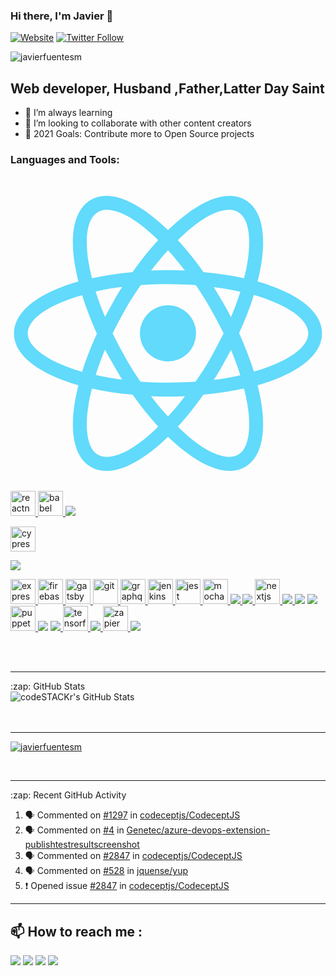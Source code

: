 ### Hi there, I'm Javier 👋

[![Website](https://img.shields.io/website?label=javierfuentesm&style=for-the-badge&url=https%3A%2F%2Fjavierfuentesm.netlify.app)](https://javierfuentesm.netlify.app)
[![Twitter Follow](https://img.shields.io/twitter/follow/javier_mora94?color=1DA1F2&logo=twitter&style=for-the-badge)](https://twitter.com/intent/follow?original_referer=https%3A%2F%2Fgithub.com%2Fjavierfuentesm&screen_name=javier_mora94)
<p align="left"> <img src="https://komarev.com/ghpvc/?username=javierfuentesm&label=Profile%20views&color=0e75b6&style=flat" alt="javierfuentesm" /> </p>

## Web developer, Husband ,Father,Latter Day Saint

- 🌱 I’m always learning 
- 👯 I’m looking to collaborate with other content creators
- 🥅 2021 Goals: Contribute more to Open Source projects


### Languages and Tools:

<p align="left"> <a href="https://reactjs.org/" target="_blank"> <svg viewBox="0 0 128 128">
<g fill="#61DAFB"><circle cx="64" cy="64" r="11.4"></circle><path d="M107.3 45.2c-2.2-.8-4.5-1.6-6.9-2.3.6-2.4 1.1-4.8 1.5-7.1 2.1-13.2-.2-22.5-6.6-26.1-1.9-1.1-4-1.6-6.4-1.6-7 0-15.9 5.2-24.9 13.9-9-8.7-17.9-13.9-24.9-13.9-2.4 0-4.5.5-6.4 1.6-6.4 3.7-8.7 13-6.6 26.1.4 2.3.9 4.7 1.5 7.1-2.4.7-4.7 1.4-6.9 2.3C8.2 50 1.4 56.6 1.4 64s6.9 14 19.3 18.8c2.2.8 4.5 1.6 6.9 2.3-.6 2.4-1.1 4.8-1.5 7.1-2.1 13.2.2 22.5 6.6 26.1 1.9 1.1 4 1.6 6.4 1.6 7.1 0 16-5.2 24.9-13.9 9 8.7 17.9 13.9 24.9 13.9 2.4 0 4.5-.5 6.4-1.6 6.4-3.7 8.7-13 6.6-26.1-.4-2.3-.9-4.7-1.5-7.1 2.4-.7 4.7-1.4 6.9-2.3 12.5-4.8 19.3-11.4 19.3-18.8s-6.8-14-19.3-18.8zM92.5 14.7c4.1 2.4 5.5 9.8 3.8 20.3-.3 2.1-.8 4.3-1.4 6.6-5.2-1.2-10.7-2-16.5-2.5-3.4-4.8-6.9-9.1-10.4-13 7.4-7.3 14.9-12.3 21-12.3 1.3 0 2.5.3 3.5.9zM81.3 74c-1.8 3.2-3.9 6.4-6.1 9.6-3.7.3-7.4.4-11.2.4-3.9 0-7.6-.1-11.2-.4-2.2-3.2-4.2-6.4-6-9.6-1.9-3.3-3.7-6.7-5.3-10 1.6-3.3 3.4-6.7 5.3-10 1.8-3.2 3.9-6.4 6.1-9.6 3.7-.3 7.4-.4 11.2-.4 3.9 0 7.6.1 11.2.4 2.2 3.2 4.2 6.4 6 9.6 1.9 3.3 3.7 6.7 5.3 10-1.7 3.3-3.4 6.6-5.3 10zm8.3-3.3c1.5 3.5 2.7 6.9 3.8 10.3-3.4.8-7 1.4-10.8 1.9 1.2-1.9 2.5-3.9 3.6-6 1.2-2.1 2.3-4.2 3.4-6.2zM64 97.8c-2.4-2.6-4.7-5.4-6.9-8.3 2.3.1 4.6.2 6.9.2 2.3 0 4.6-.1 6.9-.2-2.2 2.9-4.5 5.7-6.9 8.3zm-18.6-15c-3.8-.5-7.4-1.1-10.8-1.9 1.1-3.3 2.3-6.8 3.8-10.3 1.1 2 2.2 4.1 3.4 6.1 1.2 2.2 2.4 4.1 3.6 6.1zm-7-25.5c-1.5-3.5-2.7-6.9-3.8-10.3 3.4-.8 7-1.4 10.8-1.9-1.2 1.9-2.5 3.9-3.6 6-1.2 2.1-2.3 4.2-3.4 6.2zM64 30.2c2.4 2.6 4.7 5.4 6.9 8.3-2.3-.1-4.6-.2-6.9-.2-2.3 0-4.6.1-6.9.2 2.2-2.9 4.5-5.7 6.9-8.3zm22.2 21l-3.6-6c3.8.5 7.4 1.1 10.8 1.9-1.1 3.3-2.3 6.8-3.8 10.3-1.1-2.1-2.2-4.2-3.4-6.2zM31.7 35c-1.7-10.5-.3-17.9 3.8-20.3 1-.6 2.2-.9 3.5-.9 6 0 13.5 4.9 21 12.3-3.5 3.8-7 8.2-10.4 13-5.8.5-11.3 1.4-16.5 2.5-.6-2.3-1-4.5-1.4-6.6zM7 64c0-4.7 5.7-9.7 15.7-13.4 2-.8 4.2-1.5 6.4-2.1 1.6 5 3.6 10.3 6 15.6-2.4 5.3-4.5 10.5-6 15.5C15.3 75.6 7 69.6 7 64zm28.5 49.3c-4.1-2.4-5.5-9.8-3.8-20.3.3-2.1.8-4.3 1.4-6.6 5.2 1.2 10.7 2 16.5 2.5 3.4 4.8 6.9 9.1 10.4 13-7.4 7.3-14.9 12.3-21 12.3-1.3 0-2.5-.3-3.5-.9zM96.3 93c1.7 10.5.3 17.9-3.8 20.3-1 .6-2.2.9-3.5.9-6 0-13.5-4.9-21-12.3 3.5-3.8 7-8.2 10.4-13 5.8-.5 11.3-1.4 16.5-2.5.6 2.3 1 4.5 1.4 6.6zm9-15.6c-2 .8-4.2 1.5-6.4 2.1-1.6-5-3.6-10.3-6-15.6 2.4-5.3 4.5-10.5 6-15.5 13.8 4 22.1 10 22.1 15.6 0 4.7-5.8 9.7-15.7 13.4z"></path></g>
</svg> </a> <a href="https://reactnative.dev/" target="_blank"> <img src="https://reactnative.dev/img/header_logo.svg" alt="reactnative" width="40" height="40"/> </a> 
  <a href="https://babeljs.io/" target="_blank"> <img src="https://www.vectorlogo.zone/logos/babeljs/babeljs-icon.svg" alt="babel" width="40" height="40"/> </a>
  <a href="https://getbootstrap.com" target="_blank"> 
<img src="https://img.icons8.com/color/48/000000/bootstrap.png"/>
  </a>
  
  <a href="https://www.cypress.io" target="_blank"> <img src="https://raw.githubusercontent.com/simple-icons/simple-icons/6e46ec1fc23b60c8fd0d2f2ff46db82e16dbd75f/icons/cypress.svg" alt="cypress" width="40" height="40"/> </a>
  
  <a href="https://www.docker.com/" target="_blank"> 
<img src="https://img.icons8.com/color/48/000000/docker.png"/>
  </a>
  
  <a href="https://expressjs.com" target="_blank"> <img src="https://devicons.github.io/devicon/devicon.git/icons/express/express-original-wordmark.svg" alt="express" width="40" height="40"/> </a> <a href="https://firebase.google.com/" target="_blank"> <img src="https://www.vectorlogo.zone/logos/firebase/firebase-icon.svg" alt="firebase" width="40" height="40"/> </a> <a href="https://www.gatsbyjs.com/" target="_blank"> <img src="https://www.vectorlogo.zone/logos/gatsbyjs/gatsbyjs-icon.svg" alt="gatsby" width="40" height="40"/> </a> <a href="https://git-scm.com/" target="_blank"> <img src="https://www.vectorlogo.zone/logos/git-scm/git-scm-icon.svg" alt="git" width="40" height="40"/> </a> <a href="https://graphql.org" target="_blank"> <img src="https://www.vectorlogo.zone/logos/graphql/graphql-icon.svg" alt="graphql" width="40" height="40"/> </a> <a href="https://www.jenkins.io" target="_blank"> <img src="https://www.vectorlogo.zone/logos/jenkins/jenkins-icon.svg" alt="jenkins" width="40" height="40"/> </a> <a href="https://jestjs.io" target="_blank"> <img src="https://www.vectorlogo.zone/logos/jestjsio/jestjsio-icon.svg" alt="jest" width="40" height="40"/> </a> <a href="https://mochajs.org" target="_blank"> <img src="https://www.vectorlogo.zone/logos/mochajs/mochajs-icon.svg" alt="mocha" width="40" height="40"/> </a> <a href="https://www.mongodb.com/" target="_blank"><img src="https://img.icons8.com/color/48/000000/mongodb.png"/> </a> <a href="https://www.mysql.com/" target="_blank"> <img src="https://img.icons8.com/material-outlined/24/000000/mysql-logo.png"/> </a> <a href="https://nextjs.org/" target="_blank"> <img src="https://cdn.worldvectorlogo.com/logos/nextjs-3.svg" alt="nextjs" width="40" height="40"/> </a> <a href="https://nodejs.org" target="_blank"> <img src="https://img.icons8.com/color/48/000000/nodejs.png"/> </a> <a href="https://www.php.net" target="_blank"> <img src="https://img.icons8.com/officel/16/000000/php-logo.png"/></a> <a href="https://www.postgresql.org" target="_blank"> <img src="https://img.icons8.com/color/48/000000/postgreesql.png"/> </a> <a href="https://github.com/puppeteer/puppeteer" target="_blank"> <img src="https://www.vectorlogo.zone/logos/pptrdev/pptrdev-official.svg" alt="puppeteer" width="40" height="40"/> </a>  <a href="https://redux.js.org" target="_blank"> <img src="https://img.icons8.com/color/48/000000/redux.png"/></a> <a href="https://www.ruby-lang.org/en/" target="_blank"> <img src="https://img.icons8.com/color/48/000000/ruby-programming-language.png"/> </a> <a href="https://www.tensorflow.org" target="_blank"> <img src="https://www.vectorlogo.zone/logos/tensorflow/tensorflow-icon.svg" alt="tensorflow" width="40" height="40"/> </a> <a href="https://webpack.js.org" target="_blank"> <img src="https://img.icons8.com/dusk/64/000000/webpack.png"/> </a> <a href="https://zapier.com" target="_blank"> <img src="https://www.vectorlogo.zone/logos/zapier/zapier-icon.svg" alt="zapier" width="40" height="40"/> </a><a href="https://angular.io" target="_blank"> <img src="https://img.icons8.com/color/48/000000/angularjs.png"/> </a> </p>


<br />
<br />

---

  <summary>:zap: GitHub Stats</summary>

  <img align="left" alt="codeSTACKr's GitHub Stats" src="https://github-readme-stats.codestackr.vercel.app/api?username=javierfuentesm&show_icons=true&hide_border=true" />


<br/>
<br/>
<br/>

---

<p align="left"> <a href="https://github.com/ryo-ma/github-profile-trophy"><img src="https://github-profile-trophy.vercel.app/?username=javierfuentesm" alt="javierfuentesm" /></a> </p>
<br/>

---

 <summary>:zap: Recent GitHub Activity</summary>
  
<!--START_SECTION:activity-->
1. 🗣 Commented on [#1297](https://github.com/codeceptjs/CodeceptJS/issues/1297) in [codeceptjs/CodeceptJS](https://github.com/codeceptjs/CodeceptJS)
2. 🗣 Commented on [#4](https://github.com/Genetec/azure-devops-extension-publishtestresultscreenshot/issues/4) in [Genetec/azure-devops-extension-publishtestresultscreenshot](https://github.com/Genetec/azure-devops-extension-publishtestresultscreenshot)
3. 🗣 Commented on [#2847](https://github.com/codeceptjs/CodeceptJS/issues/2847) in [codeceptjs/CodeceptJS](https://github.com/codeceptjs/CodeceptJS)
4. 🗣 Commented on [#528](https://github.com/jquense/yup/issues/528) in [jquense/yup](https://github.com/jquense/yup)
5. ❗️ Opened issue [#2847](https://github.com/codeceptjs/CodeceptJS/issues/2847) in [codeceptjs/CodeceptJS](https://github.com/codeceptjs/CodeceptJS)
<!--END_SECTION:activity-->


---

## :mailbox: How to reach me : 

[<img src="https://img.icons8.com/bubbles/50/000000/gmail.png"/>](mailto:javierfuentesm@hotmail.com)
[<img target="_blank" src="https://img.icons8.com/bubbles/50/000000/linkedin.png"/>](https://www.linkedin.com/in/javier-fuentes-mora-7a0b86a7/)
[<img target="_blank" src="https://img.icons8.com/bubbles/50/000000/github.png">](https://www.github.com/javierfuentesm/)
[<img target="_blank" src="https://img.icons8.com/bubbles/50/000000/twitter.png"/>](https://www.twitter.com/javier_mora94/)


